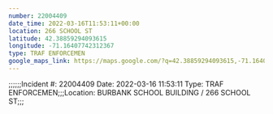 ```yaml
---
number: 22004409
date_time: 2022-03-16T11:53:11+00:00
location: 266 SCHOOL ST
latitude: 42.38859294093615
longitude: -71.16407742312367
type: TRAF ENFORCEMEN
google_maps_link: https://maps.google.com/?q=42.38859294093615,-71.16407742312367
---
```


;;;;;;Incident #: 22004409  Date: 2022-03-16 11:53:11   Type: TRAF ENFORCEMEN;;;Location: BURBANK SCHOOL BUILDING / 266 SCHOOL ST;;;
